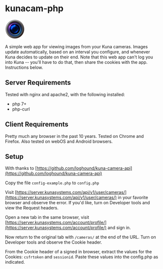# kunacam-php

![App Icon](icon.png)

A simple web app for viewing images from your Kuna cameras. Images update automatically, based on an interval you configure, and whenever Kuna decides to update on their end. Note that this web app can't log you into Kuna -- you'll have to do that, then share the cookies with the app. Instructions below.

## Server Requirements

Tested with nginx and apache2, with the following installed:

+ php 7+
+ php-curl

## Client Requirements

Pretty much any browser in the past 10 years. Tested on Chrome and Firefox. Also tested on webOS and Android browsers.

## Setup

With thanks to [https://github.com/loghound/kuna-camera-api](https://github.com/loghound/kuna-camera-api)

Copy the file `config-example.php` to `config.php`

Visit [https://server.kunasystems.com/api/v1/user/cameras/](https://server.kunasystems.com/api/v1/user/cameras/) in your favorite browser and observe the error. If you'd like, turn on Developer tools and view the Request headers.

Open a new tab in the same browser, visit [https://server.kunasystems.com/account/profile/](https://server.kunasystems.com/account/profile/) and sign in.

Now return to the original tab with `/cameras/` at the end of the URL. Turn on Developer tools and observe the Cookie header.

From the Cookie header of a signed in browser, extract the values for the Cookies: `csfrtoken` and `sessionid`. Paste these values into the config.php as indicated.